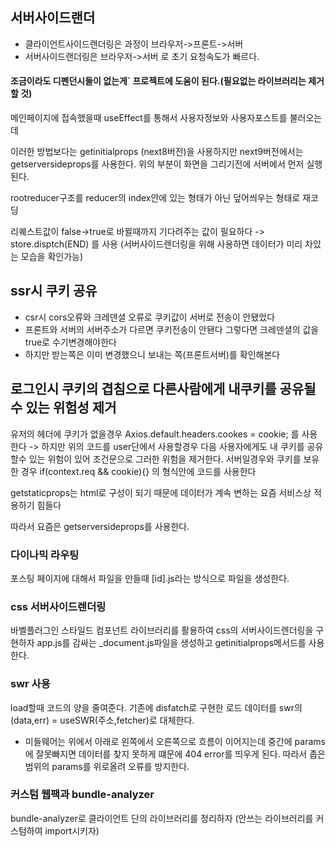 ## 서버사이드랜더
- 클라이언트사이드랜더링은 과정이 브라우저->프론트->서버
- 서버사이드랜더링은 브라우저->서버 로 초기 요청속도가 빠르다.

#### 조금이라도 디펜던시들이 없는게` 프로젝트에 도움이 된다.(필요없는 라이브러리는 제거할 것)

메인페이지에 접속했을때 useEffect를 통해서 사용자정보와 사용자포스트를 불러오는데

이러한 방법보다는 getinitialprops (next8버전)을 사용하지만 next9버전에서는 getserversideprops를 사용한다.
위의 부분이 화면을 그리기전에 서버에서 먼저 실행된다.

 rootreducer구조를 reducer의 index안에 있는 형태가 아닌 덮어씌우는 형태로 재코딩
 
리퀘스트값이 false->true로 바뀔때까지 기다려주는 값이 필요하다
-> store.disptch(END) 를 사용   (서버사이드렌더링을 위해 사용하면 데이터가 미리 차있는 모습을 확인가능)

## ssr시 쿠키 공유
- csr시 cors오류와 크레덴셜 오류로 쿠키값이 서버로 전송이 안됐었다
- 프론트와 서버의 서버주소가 다르면 쿠키전송이 안됀다 그렇다면 크레덴셜의 값을 true로 수기변경해야한다
- 하지만 받는쪽은 이미 변경했으니 보내는 쪽(프론트서버)를 확인해본다

## 로그인시 쿠키의 겹침으로 다른사람에게 내쿠키를 공유될수 있는 위험성 제거
유저의 헤더에 쿠키가 없을경우 
Axios.default.headers.cookes = cookie; 를 사용한다 
-> 하지만 위의 코드를 user단에서 사용할경우 다음 사용자에게도 내 쿠키를 공유할수 있는 위험이 있어 조건문으로 그러한 위험을 제거한다.
서버일경우와 쿠키를 보유한 경우 if(context.req && cookie){} 의 형식안에 코드를 사용한다


getstaticprops는 html로 구성이 되기 때문에 데이터가 계속 변하는 요즘 서비스상 적용하기 힘들다

따라서 요즘은 getserversideprops를 사용한다. 

### 다이나믹 라우팅
포스팅 페이지에 대해서 파일을 만들때 [id].js라는 방식으로 파일을 생성한다.
 
### css 서버사이드렌더링
바벨플러그인 스타일드 컴포넌트 라이브러리를 활용하여 css의 서버사이드렌더링을 구현하자
app.js를 감싸는 _document.js파일을 생성하고 getinitialprops메서드를 사용한다. 

### swr 사용

load할때 코드의 양을 줄여준다.
기존에 disfatch로 구현한 로드 데이터를 swr의 (data,err) = useSWR(주소,fetcher)로 대체한다.

- 미들웨어는 위에서 아래로 왼쪽에서 오른쪽으로 흐름이 이어지는데 중간에 params에 잘못빠지면 데이터를 찾지 못하게 떄문에
404 error를 띄우게 된다. 따라서 좁은 범위의 params를 위로올려 오류를 방지한다.

### 커스텀 웹팩과 bundle-analyzer
bundle-analyzer로 클라이언트 단의 라이브러리를 정리하자 (안쓰는 라이브러리를 커스텀하여 import시키자) 


